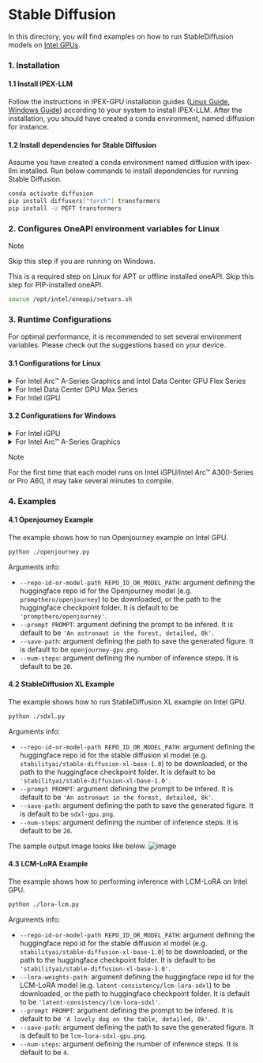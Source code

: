 # Stable Diffusion
In this directory, you will find examples on how to run StableDiffusion models on [Intel GPUs](../README.md).

### 1. Installation
#### 1.1 Install IPEX-LLM
Follow the instructions in IPEX-GPU installation guides ([Linux Guide](https://ipex-llm.readthedocs.io/en/latest/doc/LLM/Quickstart/install_linux_gpu.html), [Windows Guide](https://ipex-llm.readthedocs.io/en/latest/doc/LLM/Quickstart/install_windows_gpu.html)) according to your system to install IPEX-LLM. After the installation, you should have created a conda environment, named diffusion for instance. 

#### 1.2 Install dependencies for Stable Diffusion
Assume you have created a conda environment named diffusion with ipex-llm installed. Run below commands to install dependencies for running Stable Diffusion.
```bash
conda activate diffusion
pip install diffusers["torch"] transformers
pip install -U PEFT transformers
```

### 2. Configures OneAPI environment variables for Linux

> [!NOTE]
> Skip this step if you are running on Windows.

This is a required step on Linux for APT or offline installed oneAPI. Skip this step for PIP-installed oneAPI.

```bash
source /opt/intel/oneapi/setvars.sh
```

### 3. Runtime Configurations
For optimal performance, it is recommended to set several environment variables. Please check out the suggestions based on your device.
#### 3.1 Configurations for Linux
<details>

<summary>For Intel Arc™ A-Series Graphics and Intel Data Center GPU Flex Series</summary>

```bash
export USE_XETLA=OFF
export SYCL_PI_LEVEL_ZERO_USE_IMMEDIATE_COMMANDLISTS=1
export SYCL_CACHE_PERSISTENT=1
```

</details>

<details>

<summary>For Intel Data Center GPU Max Series</summary>

```bash
export LD_PRELOAD=${LD_PRELOAD}:${CONDA_PREFIX}/lib/libtcmalloc.so
export SYCL_PI_LEVEL_ZERO_USE_IMMEDIATE_COMMANDLISTS=1
export SYCL_CACHE_PERSISTENT=1
export ENABLE_SDP_FUSION=1
```
</details>

<details>

<summary>For Intel iGPU</summary>

```bash
export SYCL_CACHE_PERSISTENT=1
export BIGDL_LLM_XMX_DISABLED=1
```

</details>

#### 3.2 Configurations for Windows
<details>

<summary>For Intel iGPU</summary>

```cmd
set SYCL_CACHE_PERSISTENT=1
set BIGDL_LLM_XMX_DISABLED=1
```

</details>

<details>

<summary>For Intel Arc™ A-Series Graphics</summary>

```cmd
set SYCL_CACHE_PERSISTENT=1
```

</details>

> [!NOTE]
> For the first time that each model runs on Intel iGPU/Intel Arc™ A300-Series or Pro A60, it may take several minutes to compile.

### 4. Examples
#### 4.1 Openjourney Example
The example shows how to run Openjourney example on Intel GPU.
```bash
python ./openjourney.py
```

Arguments info:
- `--repo-id-or-model-path REPO_ID_OR_MODEL_PATH`: argument defining the huggingface repo id for the Openjourney model (e.g. `prompthero/openjourney`) to be downloaded, or the path to the huggingface checkpoint folder. It is default to be `'prompthero/openjourney'`.
- `--prompt PROMPT`: argument defining the prompt to be infered. It is default to be `'An astronaut in the forest, detailed, 8k'`.
- `--save-path`: argument defining the path to save the generated figure. It is default to be `openjourney-gpu.png`.
- `--num-steps`: argument defining the number of inference steps. It is default to be `20`. 

#### 4.2 StableDiffusion XL Example
The example shows how to run StableDiffusion XL example on Intel GPU.
```bash
python ./sdxl.py
```

Arguments info:
- `--repo-id-or-model-path REPO_ID_OR_MODEL_PATH`: argument defining the huggingface repo id for the stable diffusion xl model (e.g. `stabilityai/stable-diffusion-xl-base-1.0`) to be downloaded, or the path to the huggingface checkpoint folder. It is default to be `'stabilityai/stable-diffusion-xl-base-1.0'`.
- `--prompt PROMPT`: argument defining the prompt to be infered. It is default to be `'An astronaut in the forest, detailed, 8k'`.
- `--save-path`: argument defining the path to save the generated figure. It is default to be `sdxl-gpu.png`.
- `--num-steps`: argument defining the number of inference steps. It is default to be `20`. 


The sample output image looks like below. 
![image](https://llm-assets.readthedocs.io/en/latest/_images/sdxl-gpu.png)

#### 4.3 LCM-LoRA Example
The example shows how to performing inference with LCM-LoRA on Intel GPU.
```bash
python ./lora-lcm.py
```

Arguments info:
- `--repo-id-or-model-path REPO_ID_OR_MODEL_PATH`: argument defining the huggingface repo id for the stable diffusion xl model (e.g. `stabilityai/stable-diffusion-xl-base-1.0`) to be downloaded, or the path to the huggingface checkpoint folder. It is default to be `'stabilityai/stable-diffusion-xl-base-1.0'`.
- `--lora-weights-path`: argument defining the huggingface repo id for the LCM-LoRA model (e.g. `latent-consistency/lcm-lora-sdxl`) to be downloaded, or the path to huggingface checkpoint folder. It is default to be `'latent-consistency/lcm-lora-sdxl'`. 
- `--prompt PROMPT`: argument defining the prompt to be infered. It is default to be `'A lovely dog on the table, detailed, 8k'`.
- `--save-path`: argument defining the path to save the generated figure. It is default to be `lcm-lora-sdxl-gpu.png`.
- `--num-steps`: argument defining the number of inference steps. It is default to be `4`.
